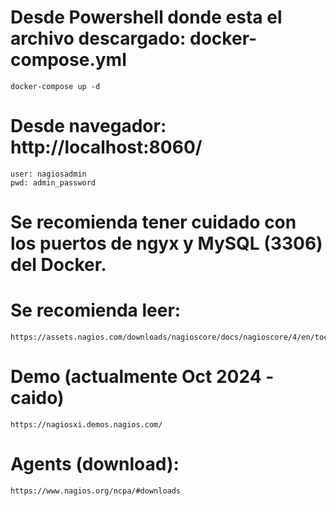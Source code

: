 # Desde Powershell donde esta el archivo descargado: docker-compose.yml
	docker-compose up -d

# Desde navegador: http://localhost:8060/
	user: nagiosadmin
	pwd: admin_password

# Se recomienda tener cuidado con los puertos de ngyx y MySQL (3306) del Docker.

# Se recomienda leer:
	https://assets.nagios.com/downloads/nagioscore/docs/nagioscore/4/en/toc.html

# Demo (actualmente Oct 2024 - caido)
	https://nagiosxi.demos.nagios.com/

# Agents (download): 
	https://www.nagios.org/ncpa/#downloads
